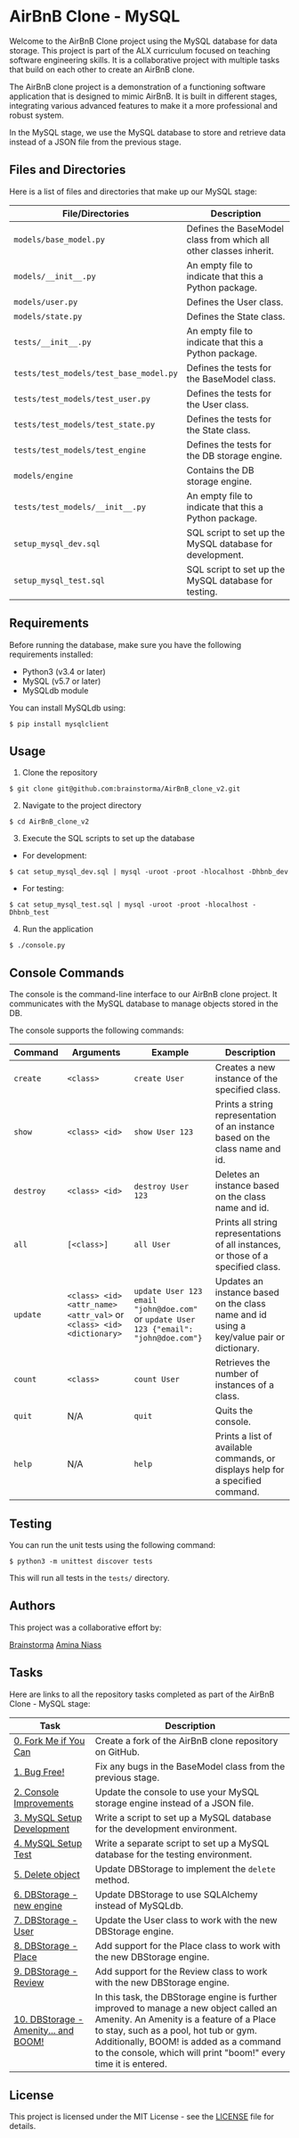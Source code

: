 # AirBnB Clone - MySQL

Welcome to the AirBnB Clone project using the MySQL database for data storage. This project is part of the ALX curriculum focused on teaching software engineering skills. It is a collaborative project with multiple tasks that build on each other to create an AirBnB clone.

The AirBnB clone project is a demonstration of a functioning software application that is designed to mimic AirBnB. It is built in different stages, integrating various advanced features to make it a more professional and robust system.

In the MySQL stage, we use the MySQL database to store and retrieve data instead of a JSON file from the previous stage.

## Files and Directories

Here is a list of files and directories that make up our MySQL stage:

| File/Directories | Description |
| --- | --- |
| `models/base_model.py` | Defines the BaseModel class from which all other classes inherit. |
| `models/__init__.py` | An empty file to indicate that this a Python package. |
| `models/user.py` | Defines the User class. |
| `models/state.py` | Defines the State class. |
| `tests/__init__.py` | An empty file to indicate that this a Python package. |
| `tests/test_models/test_base_model.py` | Defines the tests for the BaseModel class. |
| `tests/test_models/test_user.py` | Defines the tests for the User class. |
| `tests/test_models/test_state.py` | Defines the tests for the State class. |
| `tests/test_models/test_engine` | Defines the tests for the DB storage engine. |
| `models/engine` | Contains the DB storage engine. |
| `tests/test_models/__init__.py` | An empty file to indicate that this a Python package. |
| `setup_mysql_dev.sql` | SQL script to set up the MySQL database for development. |
| `setup_mysql_test.sql` | SQL script to set up the MySQL database for testing. |

## Requirements

Before running the database, make sure you have the following requirements installed:

- Python3 (v3.4 or later)
- MySQL (v5.7 or later)
- MySQLdb module

You can install MySQLdb using: 

```
$ pip install mysqlclient
```

## Usage

1. Clone the repository 

```
$ git clone git@github.com:brainstorma/AirBnB_clone_v2.git
```

2. Navigate to the project directory 

```
$ cd AirBnB_clone_v2
```

3. Execute the SQL scripts to set up the database 

- For development: 

```
$ cat setup_mysql_dev.sql | mysql -uroot -proot -hlocalhost -Dhbnb_dev
```

- For testing: 

```
$ cat setup_mysql_test.sql | mysql -uroot -proot -hlocalhost -Dhbnb_test
```

4. Run the application 

```
$ ./console.py
```

## Console Commands

The console is the command-line interface to our AirBnB clone project. It communicates with the MySQL database to manage objects stored in the DB.

The console supports the following commands:

| Command | Arguments | Example | Description |
| --- | --- | --- | --- |
| `create` | `<class>` | `create User` | Creates a new instance of the specified class. |
| `show` | `<class> <id>` | `show User 123` | Prints a string representation of an instance based on the class name and id. |
| `destroy` | `<class> <id>` | `destroy User 123` | Deletes an instance based on the class name and id. |
| `all` | `[<class>]` | `all User` | Prints all string representations of all instances, or those of a specified class. |
| `update` | `<class> <id> <attr_name> <attr_val>` or `<class> <id> <dictionary>` | `update User 123 email "john@doe.com"` or `update User 123 {"email": "john@doe.com"}` | Updates an instance based on the class name and id using a key/value pair or dictionary. |
| `count` | `<class>` | `count User` | Retrieves the number of instances of a class. |
| `quit` | N/A | `quit` | Quits the console. |
| `help` | N/A | `help` | Prints a list of available commands, or displays help for a specified command. |

## Testing

You can run the unit tests using the following command:

```
$ python3 -m unittest discover tests
```

This will run all tests in the `tests/` directory.

## Authors

This project was a collaborative effort by:

[Brainstorma](https://github.com/brainstorma)
[Amina Niass](https://github.com/Amy19921)


## Tasks

Here are links to all the repository tasks completed as part of the AirBnB Clone - MySQL stage:

| Task | Description |
| --- | --- |
| [0. Fork Me if You Can](./AirBnB_clone_v2) | Create a fork of the AirBnB clone repository on GitHub. |
| [1. Bug Free!](./models) | Fix any bugs in the BaseModel class from the previous stage. |
| [2. Console Improvements](./models) | Update the console to use your MySQL storage engine instead of a JSON file. |
| [3. MySQL Setup Development](./setup_mysql_dev.sql) | Write a script to set up a MySQL database for the development environment. |
| [4. MySQL Setup Test](./setup_mysql_test.sql) | Write a separate script to set up a MySQL database for the testing environment. |
| [5. Delete object](./db_storage.py) | Update DBStorage to implement the `delete` method. |
| [6. DBStorage - new engine](./db_storage.py) | Update DBStorage to use SQLAlchemy instead of MySQLdb. |
| [7. DBStorage - User](./models/user.py) | Update the User class to work with the new DBStorage engine. |
| [8. DBStorage - Place](./models/place.py) | Add support for the Place class to work with the new DBStorage engine. |
| [9. DBStorage - Review](./models/review.py) | Add support for the Review class to work with the new DBStorage engine. |
| [10. DBStorage - Amenity... and BOOM!](./models/place.py) | In this task, the DBStorage engine is further improved to manage a new object called an Amenity. An Amenity is a feature of a Place to stay, such as a pool, hot tub or gym. Additionally, BOOM! is added as a command to the console, which will print "boom!" every time it is entered. |

## License

This project is licensed under the MIT License - see the [LICENSE](LICENSE) file for details.
